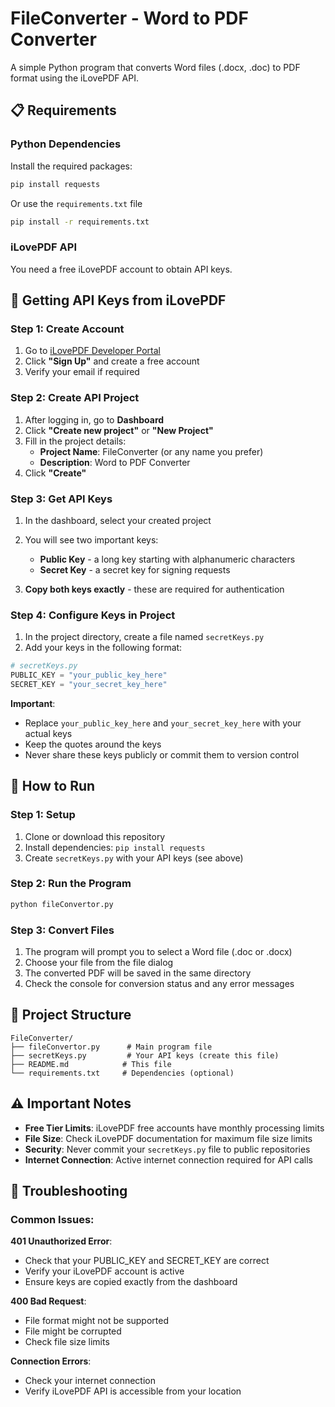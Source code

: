 # FileConverter - Word to PDF Converter

A simple Python program that converts Word files (.docx, .doc) to PDF format using the iLovePDF API.

## 📋 Requirements

### Python Dependencies
Install the required packages:
```bash
pip install requests
```

Or use the `requirements.txt` file
```bash
pip install -r requirements.txt
```

### iLovePDF API
You need a free iLovePDF account to obtain API keys.

## 🔑 Getting API Keys from iLovePDF

### Step 1: Create Account
1. Go to [iLovePDF Developer Portal](https://developer.ilovepdf.com/)
2. Click **"Sign Up"** and create a free account
3. Verify your email if required

### Step 2: Create API Project
1. After logging in, go to **Dashboard**
2. Click **"Create new project"** or **"New Project"**
3. Fill in the project details:
   - **Project Name**: FileConverter (or any name you prefer)
   - **Description**: Word to PDF Converter
4. Click **"Create"**

### Step 3: Get API Keys
1. In the dashboard, select your created project
2. You will see two important keys:
   - **Public Key** - a long key starting with alphanumeric characters
   - **Secret Key** - a secret key for signing requests

3. **Copy both keys exactly** - these are required for authentication

### Step 4: Configure Keys in Project
1. In the project directory, create a file named `secretKeys.py`
2. Add your keys in the following format:

```python
# secretKeys.py
PUBLIC_KEY = "your_public_key_here"
SECRET_KEY = "your_secret_key_here"
```

**Important**: 
- Replace `your_public_key_here` and `your_secret_key_here` with your actual keys
- Keep the quotes around the keys
- Never share these keys publicly or commit them to version control

## 🚀 How to Run

### Step 1: Setup
1. Clone or download this repository
2. Install dependencies: `pip install requests`
3. Create `secretKeys.py` with your API keys (see above)

### Step 2: Run the Program
```bash
python fileConvertor.py
```

### Step 3: Convert Files
1. The program will prompt you to select a Word file (.doc or .docx)
2. Choose your file from the file dialog
3. The converted PDF will be saved in the same directory
4. Check the console for conversion status and any error messages

## 📁 Project Structure
```
FileConverter/
├── fileConvertor.py      # Main program file
├── secretKeys.py         # Your API keys (create this file)
├── README.md            # This file
└── requirements.txt     # Dependencies (optional)
```

## ⚠️ Important Notes

- **Free Tier Limits**: iLovePDF free accounts have monthly processing limits
- **File Size**: Check iLovePDF documentation for maximum file size limits
- **Security**: Never commit your `secretKeys.py` file to public repositories
- **Internet Connection**: Active internet connection required for API calls

## 🐛 Troubleshooting

### Common Issues:

**401 Unauthorized Error**:
- Check that your PUBLIC_KEY and SECRET_KEY are correct
- Verify your iLovePDF account is active
- Ensure keys are copied exactly from the dashboard

**400 Bad Request**:
- File format might not be supported
- File might be corrupted
- Check file size limits

**Connection Errors**:
- Check your internet connection
- Verify iLovePDF API is accessible from your location

